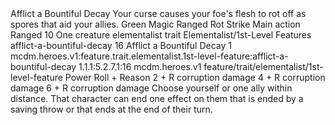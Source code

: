 <ability>
  <name>Afflict a Bountiful Decay</name>
  <flavor>Your curse causes your foe&apos;s flesh to rot off as spores that aid your allies.</flavor>
  <keywords>
    <keyword>Green</keyword>
    <keyword>Magic</keyword>
    <keyword>Ranged</keyword>
    <keyword>Rot</keyword>
    <keyword>Strike</keyword>
  </keywords>
  <type>Main action</type>
  <distance>Ranged 10</distance>
  <target>One creature</target>
  <metadata>
    <class>elementalist</class>
    <feature_type>trait</feature_type>
    <file_dpath>Elementalist/1st-Level Features</file_dpath>
    <item_id>afflict-a-bountiful-decay</item_id>
    <item_index>16</item_index>
    <item_name>Afflict a Bountiful Decay</item_name>
    <level>1</level>
    <scc>mcdm.heroes.v1:feature.trait.elementalist.1st-level-feature:afflict-a-bountiful-decay</scc>
    <scdc>1.1.1:5.2.7.1:16</scdc>
    <source>mcdm.heroes.v1</source>
    <type>feature/trait/elementalist/1st-level-feature</type>
  </metadata>
  <effects>
    <effect type="roll">
      <roll>Power Roll + Reason</roll>
      <t1>2 + R corruption damage</t1>
      <t2>4 + R corruption damage</t2>
      <t3>6 + R corruption damage</t3>
    </effect>
    <effect type="mundane">Choose yourself or one ally within distance. That character can end one effect on them that is ended by a saving throw or that ends at the end of their turn.</effect>
  </effects>
</ability>
